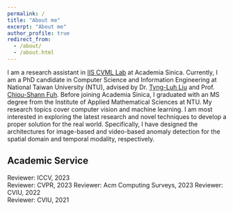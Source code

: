 ```yaml
---
permalink: /
title: "About me"
excerpt: "About me"
author_profile: true
redirect_from: 
  - /about/
  - /about.html
---
```


I am a research assistant in [IIS CVML Lab](https://homepage.iis.sinica.edu.tw/~liutyng/index.html) at Academia Sinica. Currently, I am a PhD candidate in  Computer Science and Information Engineering at National Taiwan University (NTU), advised by Dr. [Tyng-Luh Liu](https://homepage.iis.sinica.edu.tw/pages/liutyng/index_en.html) and Prof. [Chiou-Shann Fuh](https://www.csie.ntu.edu.tw/~fuh/). Before joining Academia Sinica, I graduated with an MS degree from the Institute of Applied Mathematical Sciences at NTU.  My research topics cover computer vision and machine learning. I am most interested in exploring the latest research and novel techniques to develop a proper solution for the real world. Specifically, I have designed the architectures for image-based and video-based anomaly detection for the spatial domain and temporal modality, respectively.



## Academic Service
Reviewer: ICCV, 2023  
Reviewer: CVPR, 2023
Reviewer: Acm Computing Surveys, 2023
Reviewer: CVIU, 2022  
Reviewer: CVIU, 2021

